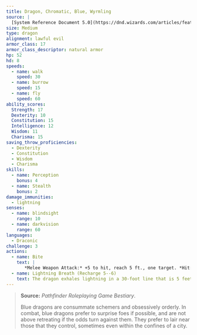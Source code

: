 ```yaml
---
title: Dragon, Chromatic, Blue, Wyrmling
source: |
  [System Reference Document 5.0](https://dnd.wizards.com/articles/features/systems-reference-document-srd)
size: Medium
type: dragon
alignment: lawful evil
armor_class: 17
armor_class_descriptor: natural armor
hp: 52
hd: 8
speeds:
  - name: walk
    speed: 30
  - name: burrow
    speed: 15
  - name: fly
    speed: 60
ability_scores:
  Strength: 17
  Dexterity: 10
  Constitution: 15
  Intelligence: 12
  Wisdom: 11
  Charisma: 15
saving_throw_proficiencies:
  - Dexterity
  - Constitution
  - Wisdom
  - Charisma
skills:
  - name: Perception
    bonus: 4
  - name: Stealth
    bonus: 2
damage_immunities:
  - lightning
senses:
  - name: blindsight
    range: 10
  - name: darkvision
    range: 60
languages:
  - Draconic
challenge: 3
actions:
  - name: Bite
    text: |
       *Melee Weapon Attack:* +5 to hit, reach 5 ft., one target. *Hit:* 8 (1d10 + 3) piercing damage plus 3 (1d6) lightning damage.
  - name: Lightning Breath (Recharge 5--6)
    text: The dragon exhales lightning in a 30-foot line that is 5 feet wide. Each creature in that line must make a DC 12 Dexterity saving throw, taking 22 (4d10) lightning damage on a failed save, or half as much damage on a successful one.
---
```


> **Source:** *Pathfinder Roleplaying Game Bestiary*.
>
> Blue dragons are consummate schemers and obsessively orderly. In combat, blue dragons prefer to surprise foes if possible, and are not above retreating if the odds turn against them. They prefer to lair near those that they control, sometimes even within the confines of a city.
